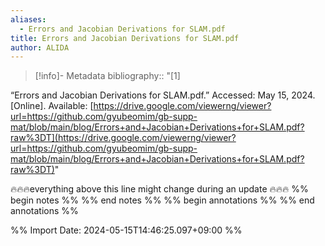 ```yaml
---
aliases:
  - Errors and Jacobian Derivations for SLAM.pdf
title: Errors and Jacobian Derivations for SLAM.pdf
author: ALIDA
---
```





> [!info]- Metadata
> bibliography:: "[1]

“Errors and Jacobian Derivations for SLAM.pdf.” Accessed: May 15, 2024. [Online]. Available: [https://drive.google.com/viewerng/viewer?url=https://github.com/gyubeomim/gb-supp-mat/blob/main/blog/Errors+and+Jacobian+Derivations+for+SLAM.pdf?raw%3DT](https://drive.google.com/viewerng/viewer?url=https://github.com/gyubeomim/gb-supp-mat/blob/main/blog/Errors+and+Jacobian+Derivations+for+SLAM.pdf?raw%3DT)"


🔥🔥🔥everything above this line might change during an update 🔥🔥🔥
%% begin notes %%
%% end notes %% 
%% begin annotations %%
 %% end annotations %%

%% Import Date: 2024-05-15T14:46:25.097+09:00 %%
